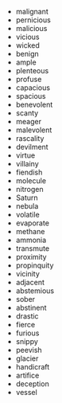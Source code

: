 - malignant
- pernicious
- malicious
- vicious
- wicked
- benign
- ample
- plenteous
- profuse
- capacious
- spacious
- benevolent
- scanty
- meager
- malevolent
- rascality
- devilment
- virtue
- villainy
- fiendish
- molecule
- nitrogen
- Saturn
- nebula
- volatile
- evaporate
- methane
- ammonia
- transmute
- proximity
- propinquity
- vicinity
- adjacent
- abstemious
- sober
- abstinent
- drastic
- fierce
- furious
- snippy
- peevish
- glacier
- handicraft
- artifice
- deception
- vessel
